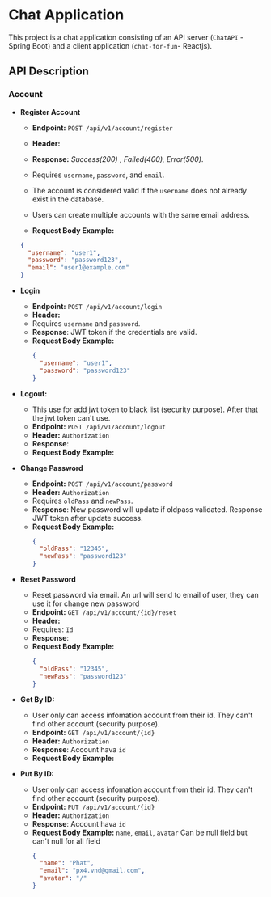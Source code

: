 # Chat Application

This project is a chat application consisting of an API server (`ChatAPI` - Spring Boot) and a client application (`chat-for-fun`- Reactjs). 
## API Description

### Account

- **Register Account**
    - **Endpoint:** `POST /api/v1/account/register`
    - **Header:**

    - **Response:** <i>Success(200) , Failed(400), Error(500)</i>.
    - Requires `username`, `password`, and `email`.
    - The account is considered valid if the `username` does not already exist in the database.
    - Users can create multiple accounts with the same email address.
    - **Request Body Example:**
   ```json
   {
     "username": "user1",
     "password": "password123",
     "email": "user1@example.com"
   }
   ```

- **Login**
    - **Endpoint:** `POST /api/v1/account/login`
    - **Header:** 
    - Requires `username` and `password`.
    - **Response**: JWT token if the credentials are valid.
    - **Request Body Example:**
      ```json
      {
        "username": "user1",
        "password": "password123"
      }
      ```  

- **Logout:**
  - This use for add jwt token to black list (security purpose). After that the jwt token can't use. 
  - **Endpoint:** `POST /api/v1/account/logout`
  - **Header:** `Authorization`
  - **Response**: 
  - **Request Body Example:**  


- **Change Password**
  - **Endpoint:** `POST /api/v1/account/password`
  - **Header:** `Authorization`
  - Requires `oldPass` and `newPass`.
  - **Response**: New password will update if oldpass validated. Response JWT token after update success.
  - **Request Body Example:**
    ```json
    {
      "oldPass": "12345",
      "newPass": "password123"
    }
    ```   

- **Reset Password**
  - Reset password via email. An url will send to email of user, they can use it for change new password
  - **Endpoint:** `GET /api/v1/account/{id}/reset`
  - **Header:**
  - Requires: `Id`
  - **Response**: 
  - **Request Body Example:**
    ```json
    {
      "oldPass": "12345",
      "newPass": "password123"
    }
    ```  


- **Get By ID:**
  - User only can access infomation account from their id. They can't find other account (security purpose).
  - **Endpoint:** `GET /api/v1/account/{id}`
  - **Header:** `Authorization`
  - **Response**: Account hava `id`
  - **Request Body Example:**


- **Put By ID:**
  - User only can access infomation account from their id. They can't find other account (security purpose).
  - **Endpoint:** `PUT /api/v1/account/{id}`
  - **Header:** `Authorization`
  - **Response**: Account hava `id`
  - **Request Body Example:** `name`, `email`, `avatar` Can be null field but can't null for all field
    ```json
    {
      "name": "Phat",
      "email": "px4.vnd@gmail.com",
      "avatar": "/"
    }
    ```  

      

